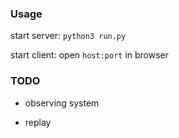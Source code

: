 ### Usage

start server:
`python3 run.py`

start client:
open `host:port` in browser


### TODO

- observing system

- replay
